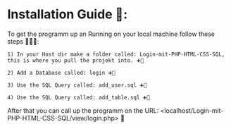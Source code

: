 # Installation Guide 🤯:

To get the programm up an Running on your local machine follow these steps 👨🏼‍💻:

    1) In your Host dir make a folder called: Login-mit-PHP-HTML-CSS-SQL,
    this is where you pull the projekt into. ➕💾

    2) Add a Database called: login ➕💽

    3) Use the SQL Query called: add_user.sql ➕📀

    4) Use the SQL Query called: add_table.sql ➕📀

After that you can call up the programm on the URL: <localhost/Login-mit-PHP-HTML-CSS-SQL/view/login.php> 🤗
